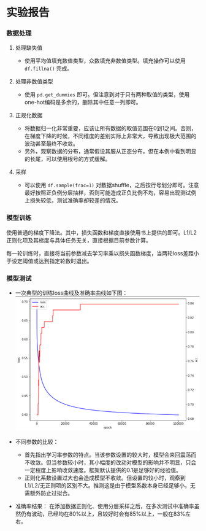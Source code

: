 # 实验报告

### 数据处理

1. 处理缺失值

    - 使用平均值填充数值类型，众数填充非数值类型。填充操作可以使用 `df.fillna()` 完成。

2. 处理非数值类型

    - 使用 `pd.get_dummies` 即可。但注意到对于只有两种取值的类型，使用one-hot编码是多余的，删除其中任意一列即可。

3. 正规化数据

    - 将数据归一化非常重要，应该让所有数据的取值范围在0到1之间。否则，在梯度下降的时候，不同维度的差别实际上非常大，导致出现极大范围的波动甚至最终不收敛。
    - 另外，观察数据的分布，通常假设其服从正态分布，但在本例中看到明显的长尾，可以使用根号的方式缓解。

4. 采样

    - 可以使用 `df.sample(frac=1)` 对数据shuffle，之后按行号划分即可。注意最好按照正负例分层抽样，否则可能造成正负比例不均，容易出现测试例上损失较低，测试准确率却较差的情况。

### 模型训练

使用普通的梯度下降法。其中，损失函数和梯度直接使用书上提供的即可。L1/L2正则化项及其梯度与具体任务无关，直接根据目前参数计算。

每一轮训练时，直接将当前参数减去学习率乘以损失函数梯度，当两轮loss差距小于设定阈值或达到指定轮数时退出。

### 模型测试

- 一次典型的训练loss曲线及准确率曲线如下图：
    ![curve](image.png)

- 不同参数的比较：
    
    - 首先指出学习率参数的特点。当该参数设置的较大时，模型会来回震荡而不收敛。但当参数较小时，其小幅度的改动对模型的影响并不明显，只会一定程度上影响收敛速度。框架默认提供的0.1是足够好的经验值。
    - 正则化系数设置过大也会造成模型不收敛。但设置的较小时，观察到L1/L2/无正则项的区别不大。推测这是由于模型系数本身已经足够小，无需额外防止过拟合。

- 准确率结果：
    在添加数据正则化、使用分层采样之后，在多次测试中准确率虽然仍有波动，已经均在80%以上，且较好时会有85%以上，一般在83%左右。